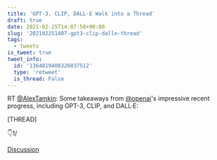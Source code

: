 ```yaml
---
title: 'GPT-3, CLIP, DALL·E Walk into a Thread'
draft: true
date: 2021-02-25T14:07:58+00:00
slug: '202102251407-gpt3-clip-dalle-thread'
tags:
  - tweets
is_tweet: true
tweet_info:
  id: '1364819408326037512'
  type: 'retweet'
  is_thread: False
---
```




RT [@AlexTamkin](https://x.com/AlexTamkin): Some takeaways from [@openai](https://x.com/openai)'s impressive recent progress, including GPT-3, CLIP, and DALL·E:

[THREAD] 

👇1/

[Discussion](https://x.com/sytelus/status/1364819408326037512)
